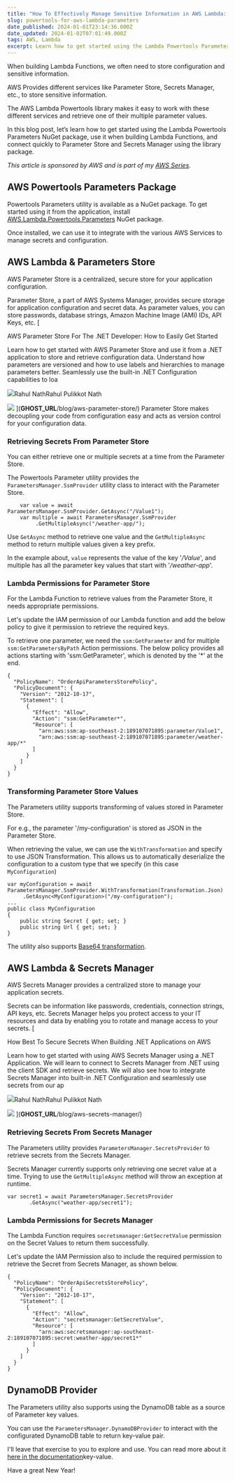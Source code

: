 ```yaml
---
title: "How To Effectively Manage Sensitive Information in AWS Lambda: Powertools Parameters"
slug: powertools-for-aws-lambda-parameters
date_published: 2024-01-01T23:14:36.000Z
date_updated: 2024-01-02T07:01:49.000Z
tags: AWS, Lambda
excerpt: Learn how to get started using the Lambda Powertools Parameters NuGet package, use it when building Lambda Functions, and connect quickly to Parameter Store and Secrets Manager using the library package.
---
```


When building Lambda Functions, we often need to store configuration and sensitive information. 

AWS Provides different services like Parameter Store, Secrets Manager, etc., to store sensitive information. 

The AWS Lambda Powertools library makes it easy to work with these different services and retrieve one of their multiple parameter values.

In this blog post, let’s learn how to get started using the Lambda Powertools Parameters NuGet package, use it when building Lambda Functions, and connect quickly to Parameter Store and Secrets Manager using the library package.

*This article is sponsored by AWS and is part of my *[*AWS Series*](__GHOST_URL__/tag/aws/)*.*

## AWS Powertools Parameters Package

Powertools Parameters utility is available as a NuGet package. To get started using it from the application, install [AWS.Lambda.Powertools.Parameters](https://www.nuget.org/packages?q=AWS.Lambda.Powertools.Parameters) NuGet package.

Once installed, we can use it to integrate with the various AWS Services to manage secrets and configuration.

## AWS Lambda & Parameters Store

AWS Parameter Store is a centralized, secure store for your application configuration.

Parameter Store, a part of AWS Systems Manager, provides secure storage for application configuration and secret data. As parameter values, you can store passwords, database strings, Amazon Machine Image (AMI) IDs, API Keys, etc.
[

AWS Parameter Store For The .NET Developer: How to Easily Get Started

Learn how to get started with AWS Parameter Store and use it from a .NET application to store and retrieve configuration data. Understand how parameters are versioned and how to use labels and hierarchies to manage parameters better. Seamlessly use the built-in .NET Configuration capabilities to loa

![](__GHOST_URL__/content/images/size/w256h256/2022/10/logo-512x512.png)Rahul NathRahul Pulikkot Nath

![](__GHOST_URL__/content/images/size/w1200/security_lock.jpg)
](__GHOST_URL__/blog/aws-parameter-store/)
Parameter Store makes decoupling your code from configuration easy and acts as version control for your configuration data.

### Retrieving Secrets From Parameter Store

You can either retrieve one or multiple secrets at a time from the Parameter Store. 

The Powertools Parameter utility provides the `ParametersManager.SsmProvider` utility class to interact with the Parameter Store.

        var value = await ParametersManager.SsmProvider.GetAsync("/Value1");
        var multiple = await ParametersManager.SsmProvider
             .GetMultipleAsync("/weather-app/");

Use `GetAsync` method to retrieve one value and the `GetMultipleAsync` method to return multiple values given a key prefix.

In the example about, `value` represents the value of the key '*/Value*', and multiple has all the parameter key values that start with '*/weather-app*'.

### Lambda Permissions for Parameter Store

For the Lambda Function to retrieve values from the Parameter Store, it needs appropriate permissions. 

Let's update the IAM permission of our Lambda function and add the below policy to give it permission to retrieve the required keys. 

To retrieve one parameter, we need the `ssm:GetParameter` and for multiple `ssm:GetParametersByPath` Action permissions. The below policy provides all actions starting with 'ssm:GetParameter', which is denoted by the '*' at the end.

    {
      "PolicyName": "OrderApiParametersStorePolicy",
      "PolicyDocument": {
        "Version": "2012-10-17",
        "Statement": [
          {
            "Effect": "Allow",
            "Action": "ssm:GetParameter*",
            "Resource": [
              "arn:aws:ssm:ap-southeast-2:189107071895:parameter/Value1",
              "arn:aws:ssm:ap-southeast-2:189107071895:parameter/weather-app/*"
            ]
          }
        ]
      }
    }

### Transforming Parameter Store Values

The Parameters utility supports transforming of values stored in Parameter Store.

For e.g., the parameter '/my-configuration' is stored as JSON in the Parameter Store. 

When retrieving the value, we can use the `WithTransformation` and specify to use JSON Transformation. This allows us to automatically deserialize the configuration to a custom type that we specify (in this case `MyConfiguration`)

    var myConfiguration = await ParametersManager.SsmProvider.WithTransformation(Transformation.Json)
         .GetAsync<MyConfiguration>("/my-configuration");
    ...
    public class MyConfiguration
    {
        public string Secret { get; set; }
        public string Url { get; set; }
    }

The utility also supports [Base64 transformation](https://docs.powertools.aws.dev/lambda/dotnet/utilities/parameters/#transform-values).

## AWS Lambda & Secrets Manager

AWS Secrets Manager provides a centralized store to manage your application secrets.

Secrets can be information like passwords, credentials, connection strings, API keys, etc. Secrets Manager helps you protect access to your IT resources and data by enabling you to rotate and manage access to your secrets.
[

How Best To Secure Secrets When Building .NET Applications on AWS

Learn how to get started with using AWS Secrets Manager using a .NET Application. We will learn to connect to Secrets Manager from .NET using the client SDK and retrieve secrets. We will also see how to integrate Secrets Manager into built-in .NET Configuration and seamlessly use secrets from our ap

![](__GHOST_URL__/content/images/size/w256h256/2022/10/logo-512x512.png)Rahul NathRahul Pulikkot Nath

![](__GHOST_URL__/content/images/size/w1200/secure-padlock.jpg)
](__GHOST_URL__/blog/aws-secrets-manager/)
### Retrieving Secrets From Secrets Manager

The Parameters utility provides `ParametersManager.SecretsProvider` to retrieve secrets from the Secrets Manager. 

Secrets Manager currently supports only retrieving one secret value at a time. Trying to use the `GetMultipleAsync` method will throw an exception at runtime. 

    var secret1 = await ParametersManager.SecretsProvider
           .GetAsync("weather-app/secret1");

### Lambda Permissions for Secrets Manager

The Lambda Function requires  `secretsmanager:GetSecretValue` permission on the Secret Values to return them successfully.

Let's update the IAM Permission also to include the required permission to retrieve the Secret from Secrets Manager, as shown below.

    {
      "PolicyName": "OrderApiSecretsStorePolicy",
      "PolicyDocument": {
        "Version": "2012-10-17",
        "Statement": [
          {
            "Effect": "Allow",
            "Action": "secretsmanager:GetSecretValue",
            "Resource": [
              "arn:aws:secretsmanager:ap-southeast-2:189107071895:secret:weather-app/secret1*"
            ]
          }
        ]
      }
    }

## DynamoDB Provider

The Parameters utility also supports using the DynamoDB table as a source of Parameter key values. 

You can use the `ParametersManager.DynamoDBProvider` to interact with the configurated DynamoDB table to return key-value pair. 

I'll leave that exercise to you to explore and use. You can read more about it [here in the documentation](https://docs.powertools.aws.dev/lambda/dotnet/utilities/parameters/#dynamodb-provider)key-value. 

Have a great New Year! 
